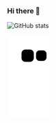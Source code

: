 ### Hi there 👋



<!--
**sarahdomingos/sarahdomingos** is a ✨ _special_ ✨ repository because its `README.md` (this file) appears on your GitHub profile.

Here are some ideas to get you started:

- 🔭 I’m currently working on ...
- 🌱 I’m currently learning ...
- 👯 I’m looking to collaborate on ...
- 🤔 I’m looking for help with ...
- 💬 Ask me about ...
- 📫 How to reach me: ...
- 😄 Pronouns: ...
- ⚡ Fun fact: ...
-->

![GitHub stats](https://github-readme-stats.vercel.app/api?username=sarahdomingos&show_icons=true&theme=radical)

![snake gif](https://github.com/sarahdomingos/sarahdomingos/blob/output/github-contribution-grid-snake-dark.svg)
